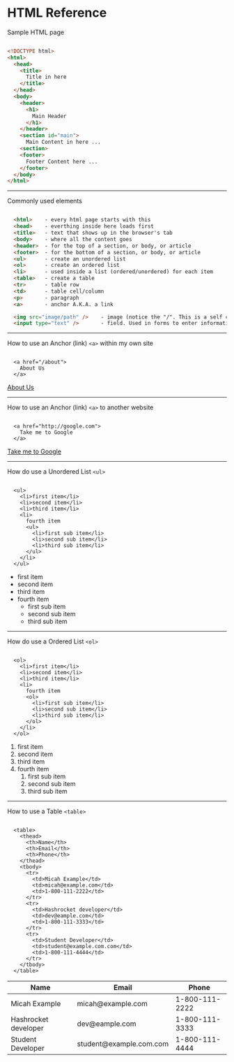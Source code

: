 # HTML Reference

Sample HTML page

```html

<!DOCTYPE html>
<html>
  <head>
    <title>
      Title in here
    </title>
  </head>
  <body>
    <header>
      <h1>
        Main Header
      </h1>
    </header>
    <section id="main">
      Main Content in here ...
    <section>
    <footer>
      Footer Content here ...
    </footer>
  </body>
</html>
```

---

Commonly used elements

```html

  <html>    - every html page starts with this
  <head>    - everthing inside here loads first
  <title>   - text that shows up in the browser's tab
  <body>    - where all the content goes
  <header>  - for the top of a section, or body, or article
  <footer>  - for the bottom of a section, or body, or article
  <ul>      - create an unordered list
  <ol>      - create an ordered list
  <li>      - used inside a list (ordered/unordered) for each item
  <table>   - create a table
  <tr>      - table row
  <td>      - table cell/column
  <p>       - paragraph
  <a>       - anchor A.K.A. a link

  <img src="image/path" />    - image (notice the "/". This is a self closing tag)
  <input type="text" />       - field. Used in forms to enter information

```

---

How to use an Anchor (link) `<a>` within my own site

```

  <a href="/about">
    About Us
  </a>

```

<a href="/about">
  About Us
</a>

---

How to use an Anchor (link) `<a>` to another website

```

  <a href="http://google.com">
    Take me to Google
  </a>

```
<a href="http://google.com">
  Take me to Google
</a>

---

How do use a Unordered List `<ul>`

```

  <ul>
    <li>first item</li>
    <li>second item</li>
    <li>third item</li>
    <li>
      fourth item
      <ul>
        <li>first sub item</li>
        <li>second sub item</li>
        <li>third sub item</li>
      </ul>
    </li>
  </ul>

```

<ul>
  <li>first item</li>
  <li>second item</li>
  <li>third item</li>
  <li>
    fourth item
    <ul>
      <li>first sub item</li>
      <li>second sub item</li>
      <li>third sub item</li>
    </ul>
  </li>
</ul>

---

How do use a Ordered List `<ol>`

```

  <ol>
    <li>first item</li>
    <li>second item</li>
    <li>third item</li>
    <li>
      fourth item
      <ol>
        <li>first sub item</li>
        <li>second sub item</li>
        <li>third sub item</li>
      </ol>
    </li>
  </ol>

```
<ol>
  <li>first item</li>
  <li>second item</li>
  <li>third item</li>
  <li>
    fourth item
    <ol>
      <li>first sub item</li>
      <li>second sub item</li>
      <li>third sub item</li>
    </ol>
  </li>
</ol>

---

How to use a Table `<table>`

```

  <table>
    <thead>
      <th>Name</th>
      <th>Email</th>
      <th>Phone</th>
    </thead>
    <tbody>
      <tr>
        <td>Micah Example</td>
        <td>micah@example.com</td>
        <td>1-800-111-2222</td>
      </tr>
      <tr>
        <td>Hashrocket developer</td>
        <td>dev@eample.com</td>
        <td>1-800-111-3333</td>
      </tr>
      <tr>
        <td>Student Developer</td>
        <td>student@example.com.com</td>
        <td>1-800-111-4444</td>
      </tr>
    </tbody>
  </table>

```

<table>
  <thead>
    <th>Name</th>
    <th>Email</th>
    <th>Phone</th>
  </thead>
  <tbody>
    <tr>
      <td>Micah Example</td>
      <td>micah@example.com</td>
      <td>1-800-111-2222</td>
    </tr>
    <tr>
      <td>Hashrocket developer</td>
      <td>dev@eample.com</td>
      <td>1-800-111-3333</td>
    </tr>
    <tr>
      <td>Student Developer</td>
      <td>student@example.com.com</td>
      <td>1-800-111-4444</td>
    </tr>
  </tbody>
</table>
